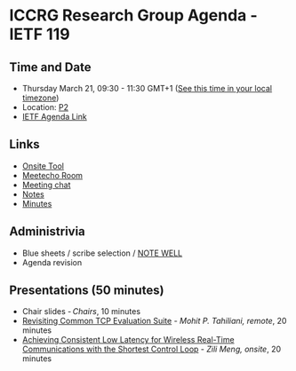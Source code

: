 # ICCRG Research Group Agenda - IETF 119

## Time and Date

* Thursday March 21, 09:30 - 11:30 GMT+1 ([See this time in your local timezone](https://www.timeanddate.com/worldclock/fixedtime.html?msg=ICCRG+at+IETF+119&iso=20240321T0930&p1=47&ah=2))
* Location: [P2](https://datatracker.ietf.org/meeting/119/floor-plan?room=p2)
* [IETF Agenda Link](https://datatracker.ietf.org/meeting/119/agenda/?show=iccrg)

## Links

* [Onsite Tool](https://meetings.conf.meetecho.com/onsite119/?group=iccrg&short=iccrg&item=1)
* [Meetecho Room](https://meetings.conf.meetecho.com/ietf119/?group=iccrg&short=iccrg&item=1)
* [Meeting chat](https://zulip.ietf.org/#narrow/stream/iccrg)
* [Notes](https://notes.ietf.org/notes-ietf-119-iccrg) 
* [Minutes](https://datatracker.ietf.org/doc/minutes-119-iccrg/)

## Administrivia

* Blue sheets / scribe selection / [NOTE WELL](https://www.irtf.org/policies/irtf-note-well-2021-05.pdf) 
* Agenda revision

## Presentations (50 minutes)

- Chair slides - _Chairs_, 10 minutes
- [Revisiting Common TCP Evaluation Suite](https://datatracker.ietf.org/doc/draft-irtf-iccrg-tcpeval/) - _Mohit P. Tahiliani, remote_, 20 minutes
- [Achieving Consistent Low Latency for Wireless Real-Time Communications with the Shortest Control Loop](https://zilimeng.com/papers/zhuge-sigcomm22.pdf) - _Zili Meng, onsite_, 20 minutes
